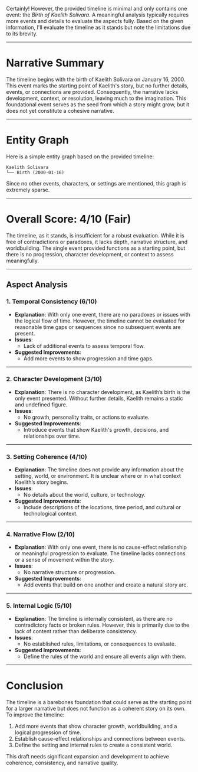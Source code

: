 Certainly! However, the provided timeline is minimal and only contains one event: the *Birth of Kaelith Solivara*. A meaningful analysis typically requires more events and details to evaluate the aspects fully. Based on the given information, I'll evaluate the timeline as it stands but note the limitations due to its brevity.

---

# Narrative Summary

The timeline begins with the birth of Kaelith Solivara on January 16, 2000. This event marks the starting point of Kaelith's story, but no further details, events, or connections are provided. Consequently, the narrative lacks development, context, or resolution, leaving much to the imagination. This foundational event serves as the seed from which a story might grow, but it does not yet constitute a cohesive narrative.

---

# Entity Graph

Here is a simple entity graph based on the provided timeline:

```
Kaelith Solivara
└── Birth (2000-01-16)
```

Since no other events, characters, or settings are mentioned, this graph is extremely sparse.

---

# Overall Score: 4/10 (Fair)

The timeline, as it stands, is insufficient for a robust evaluation. While it is free of contradictions or paradoxes, it lacks depth, narrative structure, and worldbuilding. The single event provided functions as a starting point, but there is no progression, character development, or context to assess meaningfully.

---

## Aspect Analysis

### 1. Temporal Consistency (6/10)
- **Explanation**: With only one event, there are no paradoxes or issues with the logical flow of time. However, the timeline cannot be evaluated for reasonable time gaps or sequences since no subsequent events are present.
- **Issues**:
  - Lack of additional events to assess temporal flow.
- **Suggested Improvements**:
  - Add more events to show progression and time gaps.

---

### 2. Character Development (3/10)
- **Explanation**: There is no character development, as Kaelith’s birth is the only event presented. Without further details, Kaelith remains a static and undefined figure.
- **Issues**:
  - No growth, personality traits, or actions to evaluate.
- **Suggested Improvements**:
  - Introduce events that show Kaelith's growth, decisions, and relationships over time.

---

### 3. Setting Coherence (4/10)
- **Explanation**: The timeline does not provide any information about the setting, world, or environment. It is unclear where or in what context Kaelith’s story begins.
- **Issues**:
  - No details about the world, culture, or technology.
- **Suggested Improvements**:
  - Include descriptions of the locations, time period, and cultural or technological context.

---

### 4. Narrative Flow (2/10)
- **Explanation**: With only one event, there is no cause-effect relationship or meaningful progression to evaluate. The timeline lacks connections or a sense of movement within the story.
- **Issues**:
  - No narrative structure or progression.
- **Suggested Improvements**:
  - Add events that build on one another and create a natural story arc.

---

### 5. Internal Logic (5/10)
- **Explanation**: The timeline is internally consistent, as there are no contradictory facts or broken rules. However, this is primarily due to the lack of content rather than deliberate consistency.
- **Issues**:
  - No established rules, limitations, or consequences to evaluate.
- **Suggested Improvements**:
  - Define the rules of the world and ensure all events align with them.

---

# Conclusion

The timeline is a barebones foundation that could serve as the starting point for a larger narrative but does not function as a coherent story on its own. To improve the timeline:
1. Add more events that show character growth, worldbuilding, and a logical progression of time.
2. Establish cause-effect relationships and connections between events.
3. Define the setting and internal rules to create a consistent world.

This draft needs significant expansion and development to achieve coherence, consistency, and narrative quality.